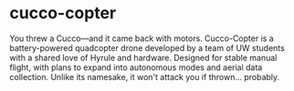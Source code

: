 # cucco-copter
You threw a Cucco—and it came back with motors. Cucco-Copter is a battery-powered quadcopter drone developed by a team of UW students with a shared love of Hyrule and hardware. Designed for stable manual flight, with plans to expand into autonomous modes and aerial data collection. Unlike its namesake, it won't attack you if thrown... probably.
